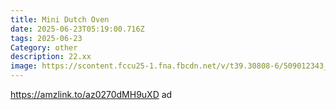 ```yaml
---
title: Mini Dutch Oven
date: 2025-06-23T05:19:00.716Z
tags: 2025-06-23
Category: other
description: 22.xx
image: https://scontent.fccu25-1.fna.fbcdn.net/v/t39.30808-6/509012343_122132008784734172_6464456783029761065_n.jpg?stp=cp6_dst-jpg_p843x403_tt6&_nc_cat=101&ccb=1-7&_nc_sid=aa7b47&_nc_ohc=HcbXmEx4y38Q7kNvwGyEjhW&_nc_oc=AdmOBQ8LZiCSH5R6G-JdFTf8WRLlsN3IZvsgBMFN8hyq-fBBoxeu395tg0VzTVQr_tM&_nc_zt=23&_nc_ht=scontent.fccu25-1.fna&_nc_gid=s-uEJOamsBv5yWThUOWZvA&oh=00_AfPxyrzTacsgeMs8z5Bh_zEjZv2Q3ubQUFhZ8ln4rzlcFQ&oe=685E9D77
---
```

https://amzlink.to/az0270dMH9uXD ad